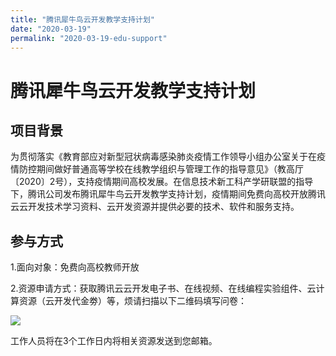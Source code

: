 ```yaml
---
title: "腾讯犀牛鸟云开发教学支持计划"
date: "2020-03-19"
permalink: "2020-03-19-edu-support"
---
```



# 腾讯犀牛鸟云开发教学支持计划

## 项目背景

为贯彻落实《教育部应对新型冠状病毒感染肺炎疫情工作领导小组办公室关于在疫情防控期间做好普通高等学校在线教学组织与管理工作的指导意见》（教高厅〔2020〕2号），支持疫情期间高校发展。在信息技术新工科产学研联盟的指导下，腾讯公司发布腾讯犀牛鸟云开发教学支持计划，疫情期间免费向高校开放腾讯云云开发技术学习资料、云开发资源并提供必要的技术、软件和服务支持。

## 参与方式

1.面向对象：免费向高校教师开放

2.资源申请方式：获取腾讯云云开发电子书、在线视频、在线编程实验组件、云计算资源（云开发代金劵）等，烦请扫描以下二维码填写问卷：

![](https://postimg.aliavv.com/mbp/0lwjm.jpg)

工作人员将在3个工作日内将相关资源发送到您邮箱。

